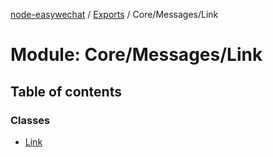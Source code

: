 [node-easywechat](../README.md) / [Exports](../modules.md) / Core/Messages/Link

# Module: Core/Messages/Link

## Table of contents

### Classes

- [Link](../classes/Core_Messages_Link.Link.md)
